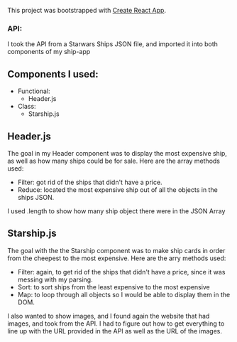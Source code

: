 This project was bootstrapped with [Create React App](https://github.com/facebook/create-react-app).

### API: 

I took the API from a Starwars Ships JSON file, and imported it into both components of my ship-app

## Components I used:
* Functional: 
    * Header.js
* Class:
    * Starship.js

## Header.js

The goal in my Header component was to display the most expensive ship, as well as how many ships could be for sale. Here are the array methods used: <br>
* Filter: got rid of the ships that didn't have a price.
* Reduce: located the most expensive ship out of all the objects in the ships JSON. <br>

I used .length to show how many ship object there were in the JSON Array

## Starship.js

The goal with the the Starship component was to make ship cards in order from the cheepest to the most expensive. Here are the arry methods used:

* Filter: again, to get rid of the ships that didn't have a price, since it was messing with my parsing. 
* Sort: to sort ships from the least expensive to the most expensive
* Map: to loop through all objects so I would be able to display them in the DOM. <br>

I also wanted to show images, and I found again the website that had images, and took from the API. I had to figure out how to get everything to line up with the URL provided in the API as well as the URL of the images. 